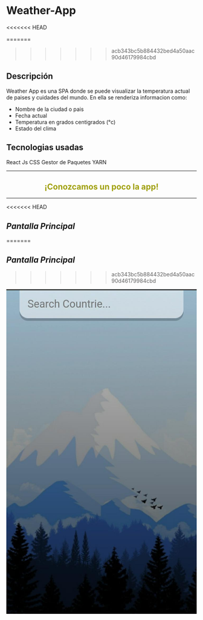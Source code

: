 # Weather-App

<<<<<<< HEAD

=======

> > > > > > > acb343bc5b884432bed4a50aac90d46179984cbd

## Descripción

Weather App es una SPA donde se puede visualizar la temperatura actual de paises y cuidades del mundo. En ella se renderiza informacion como:

- Nombre de la ciudad o pais
- Fecha actual
- Temperatura en grados centigrados (°c)
- Estado del clima

## Tecnologias usadas

React Js
CSS
Gestor de Paquetes YARN

---

<h2 align="center" style="color: #9f9f09; font-weight: bold;"> ¡Conozcamos un poco la app! </h2>

---

<<<<<<< HEAD

## _Pantalla Principal_

=======

## _Pantalla Principal_

> > > > > > > acb343bc5b884432bed4a50aac90d46179984cbd

<p align="center">
  <img src="./weather-react/src/assets/mainPage.jpeg" />
</p>
